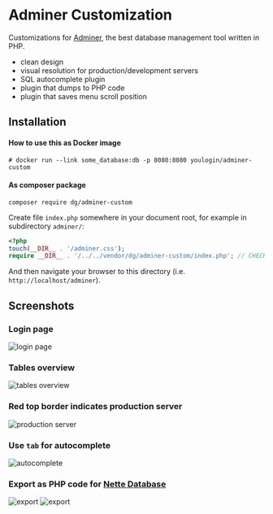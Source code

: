 Adminer Customization
=====================

Customizations for [Adminer](https://www.adminer.org), the best database management tool written in PHP.

- clean design
- visual resolution for production/development servers
- SQL autocomplete plugin
- plugin that dumps to PHP code
- plugin that saves menu scroll position


Installation
------------

#### How to use this as Docker image
```
# docker run --link some_database:db -p 8080:8080 youlogin/adminer-custom
```	
#### As composer package

```
composer require dg/adminer-custom
```

Create file `index.php` somewhere in your document root, for example in subdirectory `adminer/`:

```php
<?php
touch(__DIR__ . '/adminer.css');
require __DIR__ . '/../../vendor/dg/adminer-custom/index.php'; // CHECK THAT PATH IS CORRECT
```

And then navigate your browser to this directory (i.e. `http://localhost/adminer`).


Screenshots
-----------

### Login page

![login page](http://dg.github.io/adminer-custom/images/screenshot1.png)

### Tables overview

![tables overview](http://dg.github.io/adminer-custom/images/screenshot2.png)

### Red top border indicates production server

![production server](http://dg.github.io/adminer-custom/images/screenshot3.png)

### Use `tab` for autocomplete

![autocomplete](http://dg.github.io/adminer-custom/images/screenshot4.png)

### Export as PHP code for [Nette Database](https://github.com/nette/database)

![export](http://dg.github.io/adminer-custom/images/screenshot5.png)
![export](http://dg.github.io/adminer-custom/images/screenshot6.png)
